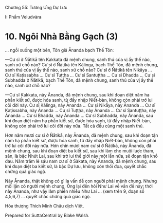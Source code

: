  

Chương 55: Tương Ưng Dự Lưu

I: Phẩm Veludvàra

# 10\. Ngôi Nhà Bằng Gạch (3)

… ngồi xuống một bên, Tôn giả Ānanda bạch Thế Tôn:

—Cư sĩ ở Ñātikā tên Kakkaṭa đã mệnh chung, sanh thú của vị ấy thế nào, sanh xứ chỗ nào? Cư sĩ ở Ñātikā tên Kàlinga, bạch Thế Tôn, đã mệnh chung, sanh thú của vị ấy thế nào, sanh xứ chỗ nào? Cư sĩ ở Ñātikā tên Nikāya … Cư sĩ Kaṭissabha … Cư sĩ Tuṭṭḥa … Cư sĩ Santuṭṭha … Cư sĩ Dhadda … Cư sĩ Subhadda ở Ñātikā, bạch Thế Tôn, đã mệnh chung, sanh thú của vị ấy thế nào, sanh xứ chỗ nào?

—Cư sĩ Kakkaṭa, này Ānanda, đã mệnh chung, sau khi đoạn diệt năm hạ phần kiết sử, được hóa sanh, từ đấy nhập Niết-bàn, không còn phải trở lui cõi đời này. Cư sĩ Kàlinga, này Ānanda … Cư sĩ Nikāya, này Ānanda … Cư sĩ Kaṭissabha, này Ānanda … Cư sĩ Tuṭṭḥa, này Ānanda … Cư sĩ Santuṭṭha, này Ānanda … Cư sĩ Bhadda, này Ānanda … Cư sĩ Subhadda, này Ānanda, sau khi đoạn diệt năm hạ phần kiết sử, được hóa sanh, từ đấy nhập Niết-bàn, không còn phải trở lui cõi đời này nữa. Tất cả đều cùng một sanh thú.

Hơn năm mươi cư sĩ ở Ñātikā, này Ānanda, đã mệnh chung, sau khi đoạn tận năm hạ phần kiết sử, được hóa sanh, từ đấy nhập Niết-bàn, không còn phải trở lui cõi đời này nữa. Hơn chín mươi nam cư sĩ ở Ñātikā, này Ānanda, đã mệnh chung, sau khi đoạn diệt ba kiết sử, sau khi làm cho muội lược tham, sân, là bậc Nhứt Lai, sau khi trở lui thế giới này một lần nữa, sẽ đoạn tận khổ đau. Năm trăm lẻ sáu nam cư sĩ ở Sàkata, này Ānanda, đã mệnh chung, sau khi đoạn diệt ba kiết sử, là bậc Dự lưu, không còn thối đọa, quyết chắc chứng quả giác ngộ.

Này Ānanda, thật không có gì lạ vấn đề con người phải mệnh chung. Nhưng mỗi lần có người mệnh chung, Ông lại đến hỏi Như Lai về vấn đề này; thời này Ānanda, như vậy làm phiền nhiễu Như Lai … (xem trên 9, đoạn số 4,5,6,7) … quyết chắc chứng quả giác ngộ.

Hòa thượng Thích Minh Châu dịch Việt.

Prepared for SuttaCentral by Blake Walsh.